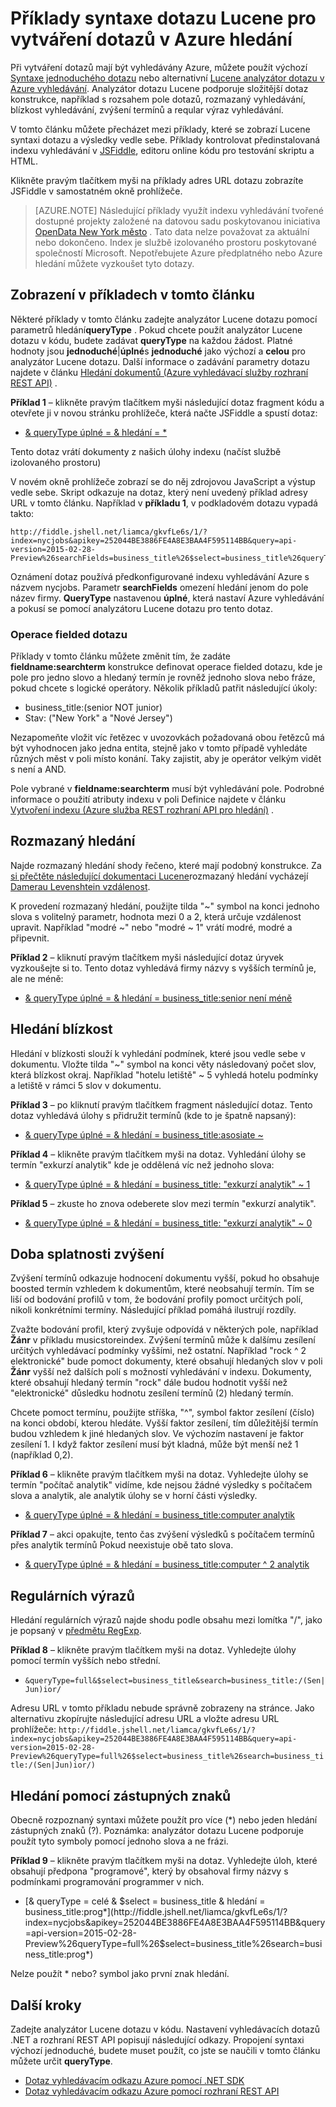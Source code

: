 <properties
    pageTitle="Příklady dotazu Lucene mají být vyhledávány Azure | Hledání Microsoft Azure"
    description="Lucene syntaxí dotazu pro rozmazaný hledání blízkost vyhledávání, zvýšení termínů, regulárních výrazů hledání a hledání pomocí zástupných znaků."
    services="search"
    documentationCenter=""
    authors="LiamCa"
    manager="pablocas"
    editor=""
    tags="Lucene query analyzer syntax"
/>

<tags
    ms.service="search"
    ms.devlang="na"
    ms.workload="search"
    ms.topic="article"
    ms.tgt_pltfrm="na"
    ms.date="08/29/2016"
    ms.author="liamca"
/>

# <a name="lucene-query-syntax-examples-for-building-queries-in-azure-search"></a>Příklady syntaxe dotazu Lucene pro vytváření dotazů v Azure hledání

Při vytváření dotazů mají být vyhledávány Azure, můžete použít výchozí [Syntaxe jednoduchého dotazu](https://msdn.microsoft.com/library/azure/dn798920.aspx) nebo alternativní [Lucene analyzátor dotazu v Azure vyhledávání](https://msdn.microsoft.com/library/azure/mt589323.aspx). Analyzátor dotazu Lucene podporuje složitější dotaz konstrukce, například s rozsahem pole dotazů, rozmazaný vyhledávání, blízkost vyhledávání, zvýšení termínů a reqular výraz vyhledávání.

V tomto článku můžete přecházet mezi příklady, které se zobrazí Lucene syntaxi dotazu a výsledky vedle sebe. Příklady kontrolovat předinstalovaná indexu vyhledávání v [JSFiddle](https://jsfiddle.net/), editoru online kódu pro testování skriptu a HTML. 

Klikněte pravým tlačítkem myši na příklady adres URL dotazu zobrazíte JSFiddle v samostatném okně prohlížeče.

> [AZURE.NOTE] Následující příklady využít indexu vyhledávání tvořené dostupné projekty založené na datovou sadu poskytovanou iniciativa [OpenData New York město](https://nycopendata.socrata.com/) . Tato data nelze považovat za aktuální nebo dokončeno. Index je službě izolovaného prostoru poskytované společností Microsoft. Nepotřebujete Azure předplatného nebo Azure hledání můžete vyzkoušet tyto dotazy.

## <a name="viewing-the-examples-in-this-article"></a>Zobrazení v příkladech v tomto článku

Některé příklady v tomto článku zadejte analyzátor Lucene dotazu pomocí parametrů hledání**queryType** . Pokud chcete použít analyzátor Lucene dotazu v kódu, budete zadávat **queryType** na každou žádost.  Platné hodnoty jsou **jednoduché**|**úplné**s **jednoduché** jako výchozí a **celou** pro analyzátor Lucene dotazu. Další informace o zadávání parametry dotazu najdete v článku [Hledání dokumentů (Azure vyhledávací služby rozhraní REST API)](https://msdn.microsoft.com/library/azure/dn798927.aspx) .

**Příklad 1** – klikněte pravým tlačítkem myši následující dotaz fragment kódu a otevřete ji v novou stránku prohlížeče, která načte JSFiddle a spustí dotaz:
- [& queryType úplné = & hledání = *](http://fiddle.jshell.net/liamca/gkvfLe6s/1/?index=nycjobs&apikey=252044BE3886FE4A8E3BAA4F595114BB&query=api-version=2015-02-28-Preview%26searchFields=business_title%26$select=business_title%26queryType=full%26search=*)

Tento dotaz vrátí dokumenty z našich úlohy indexu (načíst službě izolovaného prostoru)

V novém okně prohlížeče zobrazí se do něj zdrojovou JavaScript a výstup vedle sebe. Skript odkazuje na dotaz, který není uvedený příklad adresy URL v tomto článku. Například v **příkladu 1**, v podkladovém dotazu vypadá takto:

    http://fiddle.jshell.net/liamca/gkvfLe6s/1/?index=nycjobs&apikey=252044BE3886FE4A8E3BAA4F595114BB&query=api-version=2015-02-28-Preview%26searchFields=business_title%26$select=business_title%26queryType=full%26search=*

Oznámení dotaz používá předkonfigurované indexu vyhledávání Azure s názvem nycjobs. Parametr **searchFields** omezení hledání jenom do pole název firmy. **QueryType** nastavenou **úplné**, která nastaví Azure vyhledávání a pokusí se pomocí analyzátoru Lucene dotazu pro tento dotaz.

### <a name="fielded-query-operation"></a>Operace fielded dotazu

Příklady v tomto článku můžete změnit tím, že zadáte **fieldname:searchterm** konstrukce definovat operace fielded dotazu, kde je pole pro jedno slovo a hledaný termín je rovněž jednoho slova nebo fráze, pokud chcete s logické operátory. Několik příkladů patřit následující úkoly:

- business_title:(senior NOT junior)
- Stav: ("New York" a "Nové Jersey")

Nezapomeňte vložit víc řetězec v uvozovkách požadovaná obou řetězců má být vyhodnocen jako jedna entita, stejně jako v tomto případě vyhledáte různých měst v poli místo konání. Taky zajistit, aby je operátor velkým vidět s není a AND.

Pole vybrané v **fieldname:searchterm** musí být vyhledávání pole. Podrobné informace o použití atributy indexu v poli Definice najdete v článku [Vytvoření indexu (Azure služba REST rozhraní API pro hledání)](https://msdn.microsoft.com/library/azure/dn798941.aspx) .

## <a name="fuzzy-search"></a>Rozmazaný hledání

Najde rozmazaný hledání shody řečeno, které mají podobný konstrukce. Za [si přečtěte následující dokumentaci Lucene](https://lucene.apache.org/core/4_10_2/queryparser/org/apache/lucene/queryparser/classic/package-summary.html)rozmazaný hledání vycházejí [Damerau Levenshtein vzdálenost](https://en.wikipedia.org/wiki/Damerau%e2%80%93Levenshtein_distance).

K provedení rozmazaný hledání, použijte tilda "~" symbol na konci jednoho slova s volitelný parametr, hodnota mezi 0 a 2, která určuje vzdálenost upravit. Například "modré ~" nebo "modré ~ 1" vrátí modré, modré a připevnit.

**Příklad 2** – kliknutí pravým tlačítkem myši následující dotaz úryvek vyzkoušejte si to. Tento dotaz vyhledává firmy názvy s vyšších termínů je, ale ne méně:

- [& queryType úplné = & hledání = business_title:senior není méně](http://fiddle.jshell.net/liamca/gkvfLe6s/1/?index=nycjobs&apikey=252044BE3886FE4A8E3BAA4F595114BB&query=api-version=2015-02-28-Preview%26$select=business_title%26queryType=full%26search=business_title:senior+NOT+junior)

## <a name="proximity-search"></a>Hledání blízkost

Hledání v blízkosti slouží k vyhledání podmínek, které jsou vedle sebe v dokumentu. Vložte tilda "~" symbol na konci věty následovaný počet slov, která blízkost okraj. Například "hotelu letiště" ~ 5 vyhledá hotelu podmínky a letiště v rámci 5 slov v dokumentu.

**Příklad 3** – po kliknutí pravým tlačítkem fragment následující dotaz. Tento dotaz vyhledává úlohy s přidružit termínů (kde to je špatně napsaný):

- [& queryType úplné = & hledání = business_title:asosiate ~](http://fiddle.jshell.net/liamca/gkvfLe6s/1/?index=nycjobs&apikey=252044BE3886FE4A8E3BAA4F595114BB&query=api-version=2015-02-28-Preview%26$select=business_title%26queryType=full%26search=business_title:asosiate~)

**Příklad 4** – klikněte pravým tlačítkem myši na dotaz. Vyhledání úlohy se termín "exkurzí analytik" kde je oddělená víc než jednoho slova:

- [& queryType úplné = & hledání = business_title: "exkurzí analytik" ~ 1](http://fiddle.jshell.net/liamca/gkvfLe6s/1/?index=nycjobs&apikey=252044BE3886FE4A8E3BAA4F595114BB&query=api-version=2015-02-28-Preview%26$select=business_title%26queryType=full%26search=business_title:%22senior%20analyst%22~1)

**Příklad 5** – zkuste ho znova odeberete slov mezi termín "exkurzí analytik".

- [& queryType úplné = & hledání = business_title: "exkurzí analytik" ~ 0](http://fiddle.jshell.net/liamca/gkvfLe6s/1/?index=nycjobs&apikey=252044BE3886FE4A8E3BAA4F595114BB&query=api-version=2015-02-28-Preview%26$select=business_title%26queryType=full%26search=business_title:%22senior%20analyst%22~0)

## <a name="term-boosting"></a>Doba splatnosti zvýšení

Zvýšení termínů odkazuje hodnocení dokumentu vyšší, pokud ho obsahuje boosted termín vzhledem k dokumentům, které neobsahují termín. Tím se liší od bodování profilů v tom, že bodování profily pomoct určitých polí, nikoli konkrétními termíny. Následující příklad pomáhá ilustrují rozdíly.

Zvažte bodování profil, který zvyšuje odpovídá v některých pole, například **Žánr** v příkladu musicstoreindex. Zvýšení termínů může k dalšímu zesílení určitých vyhledávací podmínky vyššími, než ostatní. Například "rock ^ 2 elektronické" bude pomoct dokumenty, které obsahují hledaných slov v poli **Žánr** vyšší než dalších polí s možností vyhledávání v indexu. Dokumenty, které obsahují hledaný termín "rock" dále budou hodnotit vyšší než "elektronické" důsledku hodnotu zesílení termínů (2) hledaný termín.

Chcete pomoct termínu, použijte stříška, "^", symbol faktor zesílení (číslo) na konci období, kterou hledáte. Vyšší faktor zesílení, tím důležitější termín budou vzhledem k jiné hledaných slov. Ve výchozím nastavení je faktor zesílení 1. I když faktor zesílení musí být kladná, může být menší než 1 (například 0,2).

**Příklad 6** – klikněte pravým tlačítkem myši na dotaz. Vyhledejte úlohy se termín "počítač analytik" vidíme, kde nejsou žádné výsledky s počítačem slova a analytik, ale analytik úlohy se v horní části výsledky.

- [& queryType úplné = & hledání = business_title:computer analytik](http://fiddle.jshell.net/liamca/gkvfLe6s/1/?index=nycjobs&apikey=252044BE3886FE4A8E3BAA4F595114BB&query=api-version=2015-02-28-Preview%26$select=business_title%26queryType=full%26search=business_title:computer%5e2%20analyst)

**Příklad 7** – akci opakujte, tento čas zvýšení výsledků s počítačem termínů přes analytik termínů Pokud neexistuje obě tato slova.

- [& queryType úplné = & hledání = business_title:computer ^ 2 analytik](http://fiddle.jshell.net/liamca/gkvfLe6s/1/?index=nycjobs&apikey=252044BE3886FE4A8E3BAA4F595114BB&query=api-version=2015-02-28-Preview%26$select=business_title%26queryType=full%26search=business_title:computer%5e2%20analyst)

## <a name="regular-expression"></a>Regulárních výrazů

Hledání regulárních výrazů najde shodu podle obsahu mezi lomítka "/", jako je popsaný v [předmětu RegExp](http://lucene.apache.org/core/4_10_2/core/org/apache/lucene/util/automaton/RegExp.html).

**Příklad 8** – klikněte pravým tlačítkem myši na dotaz. Vyhledejte úlohy pomocí termín vyšších nebo střední.

- `&queryType=full&$select=business_title&search=business_title:/(Sen|Jun)ior/`

Adresu URL v tomto příkladu nebude správně zobrazeny na stránce. Jako alternativu zkopírujte následující adresu URL a vložte adresu URL prohlížeče:    `http://fiddle.jshell.net/liamca/gkvfLe6s/1/?index=nycjobs&apikey=252044BE3886FE4A8E3BAA4F595114BB&query=api-version=2015-02-28-Preview%26queryType=full%26$select=business_title%26search=business_title:/(Sen|Jun)ior/)`


## <a name="wildcard-search"></a>Hledání pomocí zástupných znaků

Obecně rozpoznaný syntaxi můžete použít pro více (\*) nebo jeden hledání zástupných znaků (?). Poznámka: analyzátor dotazu Lucene podporuje použít tyto symboly pomocí jednoho slova a ne frázi.

**Příklad 9** – klikněte pravým tlačítkem myši na dotaz. Vyhledejte úloh, které obsahují předpona "programové", který by obsahoval firmy názvy s podmínkami programování programmer v nich.

- [& queryType = celé & $select = business_title & hledání = business_title:prog*](http://fiddle.jshell.net/liamca/gkvfLe6s/1/?index=nycjobs&apikey=252044BE3886FE4A8E3BAA4F595114BB&query=api-version=2015-02-28-Preview%26queryType=full%26$select=business_title%26search=business_title:prog*)

Nelze použít * nebo? symbol jako první znak hledání.


## <a name="next-steps"></a>Další kroky

Zadejte analyzátor Lucene dotazu v kódu. Nastavení vyhledávacích dotazů .NET a rozhraní REST API popisují následující odkazy. Propojení syntaxi výchozí jednoduché, budete muset použít, co jste se naučili v tomto článku můžete určit **queryType**.

- [Dotaz vyhledávacím odkazu Azure pomocí .NET SDK](search-query-dotnet.md)
- [Dotaz vyhledávacím odkazu Azure pomocí rozhraní REST API](search-query-rest-api.md)


 